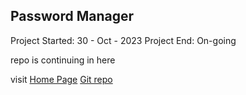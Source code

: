 ## Password Manager

Project Started: 30 - Oct - 2023
Project End: On-going

repo is continuing in here

visit [Home Page](https://aniketchavan2211.github.io/Password-Manager/)
[Git repo](https://github.com/aniketchavan2211/Password-Manager)
